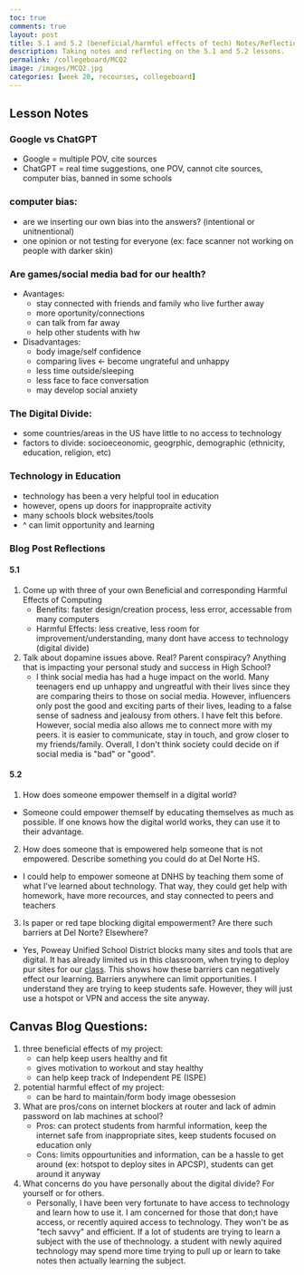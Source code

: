 ```yaml
---
toc: true
comments: true
layout: post
title: 5.1 and 5.2 (beneficial/harmful effects of tech) Notes/Reflection
description: Taking notes and reflecting on the 5.1 and 5.2 lessons.
permalink: /collegeboard/MCQ2
image: /images/MCQ2.jpg
categories: [week 20, recourses, collegeboard]
---
```

## Lesson Notes
### Google vs ChatGPT
- Google = multiple POV, cite sources
- ChatGPT = real time suggestions, one POV, cannot cite sources, computer bias, banned in some schools

### computer bias:
- are we inserting our own bias into the answers? (intentional or unitnentional)
- one opinion or not testing for everyone (ex: face scanner not working on people with darker skin)

### Are games/social media bad for our health?
- Avantages:
    - stay connected with friends and family who live further away
    - more oportunity/connections
    - can talk from far away
    - help other students with hw
- Disadvantages:
    - body image/self confidence
    - comparing lives <- become ungrateful and unhappy
    - less time outside/sleeping
    - less face to face conversation
    - may develop social anxiety

### The Digital Divide:
- some countries/areas in the US have little to no access to technology
- factors to divide: socioeceonomic, geogrphic, demographic (ethnicity, education, religion, etc)

### Technology in Education
- technology has been a very helpful tool in education
- however, opens up doors for inappropraite activity
- many schools block websites/tools
- ^ can limit opportunity and learning



### Blog Post Reflections
#### 5.1
1. Come up with three of your own Beneficial and corresponding Harmful Effects of Computing
    - Benefits: faster design/creation process, less error, accessable from many computers
    - Harmful Effects: less creative, less room for improvement/understanding, many dont have access to technology (digital divide)
2. Talk about dopamine issues above. Real? Parent conspiracy? Anything that is impacting your personal study and success in High School?
    - I think social media has had a huge impact on the world. Many teenagers end up unhappy and ungreatful with their lives since they are comparing theirs to those on social media. However, influencers only post the good and exciting parts of their lives, leading to a false sense of sadness and jealousy from others. I have felt this before. However, social media also allows me to connect more with my peers. it is easier to communicate, stay in touch, and grow closer to my friends/family. Overall, I don't think society could decide on if social media is "bad" or "good".

#### 5.2
1. How does someone empower themself in a digital world?
- Someone could empower themself by educating themselves as much as possible. If one knows how the digital world works, they can use it to their advantage.
2. How does someone that is empowered help someone that is not empowered. Describe something you could do at Del Norte HS.
- I could help to empower someone at DNHS by teaching them some of what I've learned about technology. That way, they could get help with homework, have more recources, and stay connected to peers and teachers
3. Is paper or red tape blocking digital empowerment? Are there such barriers at Del Norte? Elsewhere?
- Yes, Poweay Unified School District blocks many sites and tools that are digital. It has already limited us in this classroom, when trying to deploy pur sites for our <u>class</u>. This shows how these barriers can negatively effect our learning. Barriers anywhere can limit opportunities. I understand they are trying to keep students safe. However, they will just use a hotspot or VPN and access the site anyway.

## Canvas Blog Questions:
1. three beneficial effects of my project:
    - can help keep users healthy and fit
    - gives motivation to workout and stay healthy
    - can help keep track of Independent PE (ISPE)
2. potential harmful effect of my project:
    - can be hard to maintain/form body image obessesion
3. What are pros/cons on internet blockers at router and lack of admin password on lab machines at school?
    - Pros: can protect students from harmful information, keep the internet safe from inappropriate sites, keep students focused on education only
    - Cons: limits oppourtunities and information, can be a hassle to get around (ex: hotspot to deploy sites in APCSP), students can get around it anyway
4. What concerns do you have personally about the digital divide?  For yourself or for others.
    - Personally, I have been very fortunate to have access to technology and learn how to use it. I am concerned for those that don;t have access, or recently aquired access to technology. They won't be as "tech savvy" and efficient. If a lot of students are trying to learn a subject with the use of thechnology. a student with newly aquired technology may spend more time trying to pull up or learn to take notes then actually learning the subject.